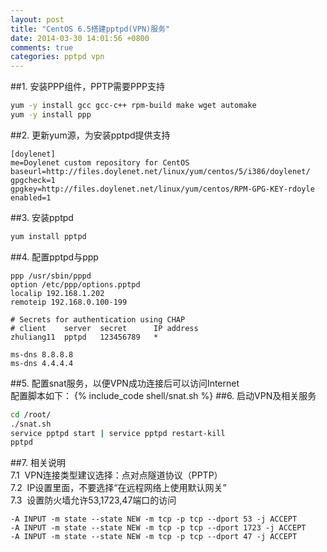 ```yaml
---
layout: post
title: "CentOS 6.5搭建pptpd(VPN)服务"
date: 2014-03-30 14:01:56 +0800
comments: true
categories: pptpd vpn 
---
```


##1. 安装PPP组件，PPTP需要PPP支持<br/>
```bash Command Line
yum -y install gcc gcc-c++ rpm-build make wget automake
yum -y install ppp
```
<!--more-->
##2. 更新yum源，为安装pptpd提供支持
```plain /etc/yum.repos.d/Doylenet.repo
[doylenet]
me=Doylenet custom repository for CentOS
baseurl=http://files.doylenet.net/linux/yum/centos/5/i386/doylenet/
gpgcheck=1
gpgkey=http://files.doylenet.net/linux/yum/centos/RPM-GPG-KEY-rdoyle
enabled=1
```
##3. 安装pptpd<br/>
```bash Command Line
yum install pptpd
```
##4. 配置pptpd与ppp<br/>
```plain /etc/pptpd.conf
ppp /usr/sbin/pppd
option /etc/ppp/options.pptpd
localip 192.168.1.202
remoteip 192.168.0.100-199
```
```plain /etc/ppp/chap-secrets
# Secrets for authentication using CHAP
# client    server  secret      IP address
zhuliang11  pptpd   123456789   *
```
```plain /etc/ppp/options.pptpd
ms-dns 8.8.8.8
ms-dns 4.4.4.4
```
##5. 配置snat服务，以便VPN成功连接后可以访问Internet<br/>
配置脚本如下：
{% include_code shell/snat.sh %}
##6. 启动VPN及相关服务<br/>
```bash Start VPN service
cd /root/
./snat.sh
service pptpd start | service pptpd restart-kill
pptpd
```
##7. 相关说明<br/>
7.1&nbsp;&nbsp;VPN连接类型建议选择：点对点隧道协议（PPTP）<br/>
7.2&nbsp;&nbsp;IP设置里面，不要选择“在远程网络上使用默认网关”<br/>
7.3&nbsp;&nbsp;设置防火墙允许53,1723,47端口的访问<br/>
```plain /etc/sysconfig/iptables
-A INPUT -m state --state NEW -m tcp -p tcp --dport 53 -j ACCEPT
-A INPUT -m state --state NEW -m tcp -p tcp --dport 1723 -j ACCEPT
-A INPUT -m state --state NEW -m tcp -p tcp --dport 47 -j ACCEPT
```
